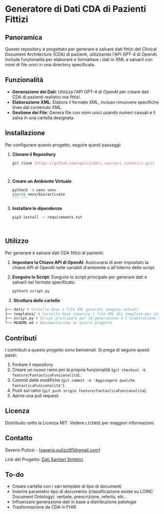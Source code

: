 # Generatore di Dati CDA di Pazienti Fittizi

## Panoramica
Questo repository è progettato per generare e salvare dati fittizi del Clinical Document Architecture (CDA) di pazienti, utilizzando l'API GPT-4 di OpenAI. Include funzionalità per elaborare e formattare i dati in XML e salvarli con nomi di file unici in una directory specificata.

## Funzionalità
- **Generazione dei Dati**: Utilizza l'API GPT-4 di OpenAI per creare dati CDA di pazienti realistici ma fittizi.
- **Elaborazione XML**: Elabora il formato XML, incluso rimuovere specifiche linee dal contenuto XML.
- **Gestione dei File**: Genera file con nomi unici usando numeri casuali e li salva in una cartella designata.

## Installazione
Per configurare questo progetto, seguire questi passaggi:

1. **Clonare il Repository**
   ```bash
   git clone [https://github.com/spuliz/dati_sanitari_sintetici.git]
 ```  ```

2. **Creare un Ambiente Virtuale**

   ```bash
   python3 -m venv venv
   source venv/bin/activate
   ``` ```

3. **Installare le dipendenze** 
   ```bash
   pip3 install -r requirements.txt
 ```  ```
## Utilizzo
Per generare e salvare dati CDA fittizi di pazienti:

1. **Impostare la Chiave API di OpenAI**: Assicurarsi di aver impostato la chiave API di OpenAI nelle variabili d'ambiente o all'interno dello script.

2. **Eseguire lo Script**: Eseguire lo script principale per generare dati e salvarli nel formato specificato.

   ```bash
   python3 script.py
 ``` ```
3. **Struttura delle cartelle**
```bash
├── dati/ # Cartella dove i file XML generati vengono salvati
├── templates/ # Cartella dove inserire i file XML dei template per le varie tipologie di documenti loinc
├── script.py # Script principale per la generazione e l'elaborazione dei dati
└── README.md # Documentazione di questo progetto
 ```
## Contributi
I contributi a questo progetto sono benvenuti. Si prega di seguire questi passi:

1. Forkare il repository.
2. Creare un nuovo ramo per la propria funzionalità (`git checkout -b feature/FantasticaFunzionalità`).
3. Commit delle modifiche (`git commit -m 'Aggiungere qualche FantasticaFunzionalità'`).
4. Push sul ramo (`git push origin feature/FantasticaFunzionalità`).
5. Aprire una pull request.

## Licenza
Distribuito sotto la Licenza MIT. Vedere `LICENSE` per maggiori informazioni.

## Contatto
Saverio Pulizzi - [saverio.pulizzi91@gmail.com]

Link del Progetto: [Dati Sanitari Sintetici](https://github.com/spuliz/dati_sanitari_sintetici.git)

## To-do
- Creare cartella con i vari template di tipo di documenti
- Inserire parametro tipo di documento (classificazione esiste su LOINC Document Ontology): verbale, prescrizione, referto, etc..
- Influenzare generazione dati in base a distribuzione patologie 
- Trasformazione da CDA in FHIR
